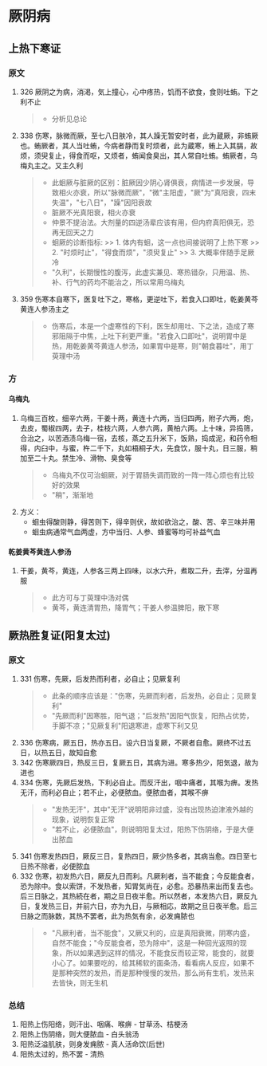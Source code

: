 # 厥阴病
## 上热下寒证
### 原文
1. 326 厥阴之为病，消渇，気上撞心，心中疼热，饥而不欲食，食则吐蛕。下之利不止
    > * 分析见总论
2. 338 伤寒，脉微而厥，至七八日肤冷，其人躁无暂安时者，此为蔵厥，非蛕厥也。蛕厥者，其人当吐蛕，今病者静而复时烦者，此为蔵寒，蛕上入其膈，故烦，须臾复止，得食而呕，又烦者，蛕闻食臭出，其人常自吐蛕。蛕厥者，乌梅丸主之。又主久利
    > * 此蛔厥与脏厥的区别：脏厥因少阴心肾俱衰，病情进一步发展，导致相火亦衰，所以"脉微而厥"，"微"主阳虚，"厥"为"真阳衰，四末失温"，"七八日"，"躁"因阳衰故
    > * 脏厥不光真阳衰，相火亦衰
    > * 仲景不提治法。大剂量的四逆汤辈应该有用，但内府真阳俱无，恐再无回天之力
    > * 蛔厥的诊断指标:
        >> 1. 体内有蛔，这一点也间接说明了上热下寒
        >> 2. "时烦时止"，"得食而烦"，"须臾复止"
        >> 3. 大概率伴随手足厥冷
    > * "久利"，长期慢性的腹泻，此虚实兼见、寒热错杂，只用温、热、补、行气的药均不能治之，所以常用乌梅丸
3. 359 伤寒本自寒下，医复吐下之，寒格，更逆吐下，若食入口即吐，乾姜黄芩黄连人参汤主之
    > * 伤寒后，本是一个虚寒性的下利，医生却用吐、下之法，造成了寒邪阻隔于中焦，上吐下利更严重。"若食入口即吐"，说明胃中是热，用乾姜黄芩黄连人参汤，如果胃中是寒，则"朝食暮吐"，用丁萸理中汤

### 方
#### 乌梅丸
1. 乌梅三百枚，细辛六两，干姜十两，黄连十六两，当归四两，附子六两，炮，去皮，蜀椒四两，去子，桂枝六两，人参六两，黄柏六两。上十味，异捣筛，合治之，以苦酒渍乌梅一宿，去核，蒸之五升米下，饭熟，捣成泥，和药令相得，内臼中，与蜜，杵二千下，丸如梧桐子大，先食饮，服十丸，日三服，稍加至二十丸。禁生冷、滑物、臭食等
    > * 乌梅丸不仅可治蛔厥，对于胃肠失调而致的一阵一阵心烦也有比较好的效果
    > * "稍"，渐渐地
2. 方义：
    * 蛔虫得酸则静，得苦则下，得辛则伏，故如欲治之，酸、苦、辛三味并用
    * 蛔虫病通常气血两虚，方中当归、人参、蜂蜜等均可补益气血
  
#### 乾姜黄芩黄连人参汤
1. 干姜，黄芩，黄连，人参各三两上四味，以水六升，煮取二升，去滓，分温再服
    > * 此方可与丁萸理中汤对偶
    > * 黄芩，黄连清胃热，降胃气；干姜人参温脾阳，散下寒

## 厥热胜复证(阳复太过)
### 原文
1. 331 伤寒，先厥，后发热而利者，必自止；见厥复利
    > * 此条的顺序应该是："伤寒，先厥而利者，后发热，必自止；见厥复利"
    > * "先厥而利"因寒胜，阳气退；"后发热"因阳气恢复，阳热占优势，手脚不凉；"见厥复利"阳退寒进，虚寒下利又见
2. 336 伤寒病，厥五日，热亦五日。设六日当复厥，不厥者自愈。厥终不过五日，以热五日，故知自愈
3. 342 伤寒厥四日，热反三日，复厥五日，其病为进。寒多热少，阳気退，故为进也
4. 334 伤寒，先厥后发热，下利必自止。而反汗出，咽中痛者，其喉为痹。发热无汗，而利必自止；若不止，必便脓血。便脓血者，其喉不痹
    > * "发热无汗"，其中"无汗"说明阳非过盛，没有出现热迫津液外越的现象，说明恢复正常
    > * "若不止，必便脓血"，则说明阳复太过，阳热下伤阴络，于是大便出脓血
5. 341 伤寒发热四日，厥反三日，复热四日，厥少热多者，其病当愈。四日至七日热不除者，必便脓血
6. 332 伤寒，初发热六日，厥反九日而利。凡厥利者，当不能食；今反能食者，恐为除中。食以索饼，不发热者，知胃気尚在，必愈。恐暴热来出而复去也。后三日脉之，其热続在者，期之旦日夜半愈。所以然者，本发热六日，厥反九日，复发热三日，并前六日，亦为九日，与厥相応，故期之旦日夜半愈。后三日脉之而脉数，其热不罢者，此为热気有余，必发痈脓也
    > * "凡厥利者，当不能食"，又厥又利的，应是真阳衰微，阴寒内盛，自然不能食；"今反能食者，恐为除中"，这是一种回光返照的现象，所以如果遇到这样的情况，不能食反而较正常，能食的，就要小心了。如果要吃的，给其稀软的面条汤，看看病人反应，如果不是那种突然的发热，而是那种慢慢的发热，那么尚有生机，发热来去皆快，则无生机

### 总结
1. 阳热上伤阳络，则汗出、咽痛、喉痹 - 甘草汤、桔梗汤
2. 阳热上伤阴络，则大便脓血 - 白头翁汤
3. 阳热泛溢肌肤，则身发痈脓 - 真人活命饮(后世)
4. 阳热太过的，热不罢 - 清热
